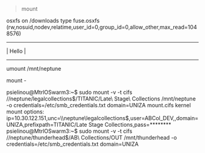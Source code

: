 > mount

osxfs on /downloads type fuse.osxfs (rw,nosuid,nodev,relatime,user_id=0,group_id=0,allow_other,max_read=1048576)

- - -- --- -- -- --
| Hello
|
- - - - - - - - - -


umount /mnt/neptune

mount -

psielinou@MtrlOSwarm3:~$ sudo mount -v -t cifs //neptune/legalcollections$/TITANIC/Late\ Stage\ Collections /mnt/neptune -o credentials=/etc/smb_credentials.txt
domain=UNIZA
mount.cifs kernel mount options: ip=10.30.122.151,unc=\\neptune\legalcollections$,user=ABCol_DEV,,domain=UNIZA,prefixpath=TITANIC/Late Stage Collections,pass=********
psielinou@MtrlOSwarm3:~$ sudo mount -v -t cifs //neptune/thunderhead$/AB\ Collections/OUT /mnt/thunderhead -o credentials=/etc/smb_credentials.txt
domain=UNIZA
